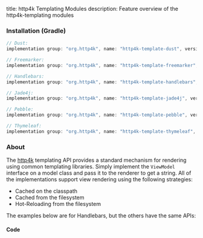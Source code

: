 title: http4k Templating Modules
description: Feature overview of the http4k-templating modules

### Installation (Gradle)

```groovy
// Dust: 
implementation group: "org.http4k", name: "http4k-template-dust", version: "3.283.1"

// Freemarker: 
implementation group: "org.http4k", name: "http4k-template-freemarker", version: "3.283.1"

// Handlebars: 
implementation group: "org.http4k", name: "http4k-template-handlebars", version: "3.283.1"

// Jade4j: 
implementation group: "org.http4k", name: "http4k-template-jade4j", version: "3.283.1"

// Pebble: 
implementation group: "org.http4k", name: "http4k-template-pebble", version: "3.283.1"

// Thymeleaf: 
implementation group: "org.http4k", name: "http4k-template-thymeleaf", version: "3.283.1"
```

### About
The [http4k] templating API provides a standard mechanism for rendering using common templating libraries. Simply implement the `ViewModel` interface on a model class and pass it to the renderer to get a string. All of the implementations support view rendering using the following strategies:

* Cached on the classpath
* Cached from the filesystem
* Hot-Reloading from the filesystem

The examples below are for Handlebars, but the others have the same APIs:

#### Code  [<img class="octocat"/>](https://github.com/http4k/http4k/blob/master/src/docs/guide/modules/templating/example.kt)

<script src="https://gist-it.appspot.com/https://github.com/http4k/http4k/blob/master/src/docs/guide/modules/templating/example.kt"></script>

[http4k]: https://http4k.org
